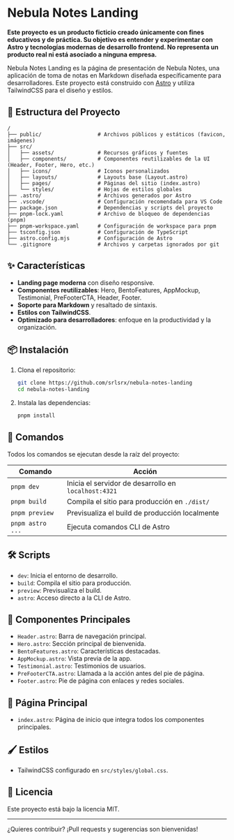 # Nebula Notes Landing

**Este proyecto es un producto ficticio creado únicamente con fines educativos y de práctica. Su objetivo es entender y experimentar con Astro y tecnologías modernas de desarrollo frontend. No representa un producto real ni está asociado a ninguna empresa.**

Nebula Notes Landing es la página de presentación de Nebula Notes, una aplicación de toma de notas en Markdown diseñada específicamente para desarrolladores. Este proyecto está construido con [Astro](https://astro.build/) y utiliza TailwindCSS para el diseño y estilos.

## 🚀 Estructura del Proyecto

```
/
├── public/                  # Archivos públicos y estáticos (favicon, imágenes)
├── src/
│   ├── assets/              # Recursos gráficos y fuentes
│   ├── components/          # Componentes reutilizables de la UI (Header, Footer, Hero, etc.)
│   ├── icons/               # Iconos personalizados
│   ├── layouts/             # Layouts base (Layout.astro)
│   ├── pages/               # Páginas del sitio (index.astro)
│   └── styles/              # Hojas de estilos globales
├── .astro/                  # Archivos generados por Astro
├── .vscode/                 # Configuración recomendada para VS Code
├── package.json             # Dependencias y scripts del proyecto
├── pnpm-lock.yaml           # Archivo de bloqueo de dependencias (pnpm)
├── pnpm-workspace.yaml      # Configuración de workspace para pnpm
├── tsconfig.json            # Configuración de TypeScript
├── astro.config.mjs         # Configuración de Astro
└── .gitignore               # Archivos y carpetas ignorados por git
```

## ✨ Características

- **Landing page moderna** con diseño responsive.
- **Componentes reutilizables**: Hero, BentoFeatures, AppMockup, Testimonial, PreFooterCTA, Header, Footer.
- **Soporte para Markdown** y resaltado de sintaxis.
- **Estilos con TailwindCSS**.
- **Optimizado para desarrolladores**: enfoque en la productividad y la organización.

## 📦 Instalación

1. Clona el repositorio:
   ```sh
   git clone https://github.com/srlsrx/nebula-notes-landing
   cd nebula-notes-landing
   ```

2. Instala las dependencias:
   ```sh
   pnpm install
   ```

## 🧞 Comandos

Todos los comandos se ejecutan desde la raíz del proyecto:

| Comando         | Acción                                               |
|-----------------|-----------------------------------------------------|
| `pnpm dev`      | Inicia el servidor de desarrollo en `localhost:4321`|
| `pnpm build`    | Compila el sitio para producción en `./dist/`       |
| `pnpm preview`  | Previsualiza el build de producción localmente      |
| `pnpm astro ...`| Ejecuta comandos CLI de Astro                       |

## 🛠️ Scripts

- `dev`: Inicia el entorno de desarrollo.
- `build`: Compila el sitio para producción.
- `preview`: Previsualiza el build.
- `astro`: Acceso directo a la CLI de Astro.

## 🧩 Componentes Principales

- `Header.astro`: Barra de navegación principal.
- `Hero.astro`: Sección principal de bienvenida.
- `BentoFeatures.astro`: Características destacadas.
- `AppMockup.astro`: Vista previa de la app.
- `Testimonial.astro`: Testimonios de usuarios.
- `PreFooterCTA.astro`: Llamada a la acción antes del pie de página.
- `Footer.astro`: Pie de página con enlaces y redes sociales.

## 📄 Página Principal

- `index.astro`: Página de inicio que integra todos los componentes principales.

## 🖌️ Estilos

- TailwindCSS configurado en `src/styles/global.css`.

## 📝 Licencia

Este proyecto está bajo la licencia MIT.

---

¿Quieres contribuir? ¡Pull requests y sugerencias son bienvenidas!

